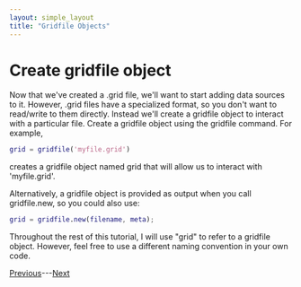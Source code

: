 ```yaml
---
layout: simple_layout
title: "Gridfile Objects"
---
```

# Create gridfile object

Now that we've created a .grid file, we'll want to start adding data sources to it. However, .grid files have a specialized format, so you don't want to read/write to them directly. Instead we'll create a gridfile object to interact with a particular file. Create a gridfile object using the gridfile command. For example,
```matlab
grid = gridfile('myfile.grid')
```
creates a gridfile object named grid that will allow us to interact with 'myfile.grid'.

Alternatively, a gridfile object is provided as output when you call gridfile.new, so you could also use:
```matlab
grid = gridfile.new(filename, meta);
```

Throughout the rest of this tutorial, I will use "grid" to refer to a gridfile object. However, feel free to use a different naming convention in your own code.

[Previous](new)---[Next](add)
